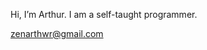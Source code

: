 Hi, I’m Arthur. I am a self-taught programmer.

zenarthwr@gmail.com

<!---
Arthwr/Arthwr is a ✨ special ✨ repository because its `README.md` (this file) appears on your GitHub profile.
You can click the Preview link to take a look at your changes.
--->
